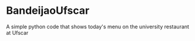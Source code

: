 BandeijaoUfscar
===============

A simple python code that shows today's menu on the university restaurant at Ufscar
